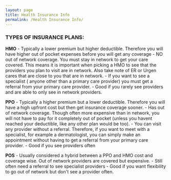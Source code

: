 ```yaml
---
layout: page
title: Health Insurance Info
permalink: /Health Insurance Info/
---
```


### TYPES OF INSURANCE PLANS:
**HMO**
    - Typically a lower premium but higher deductible. Therefore you will have higher out of pocket expenses before you will get any coverage
    - NO out of network coverage. You must stay in network to get your care covered. This means it is important when picking a HMO to see that the providers you plan to visit are in network. Also take note of ER or Urgen cares that are close to you that are in network. 
    - If you want to see a specialist ( anyone other than a primary care provider) you must get a referral from your primary care provider.
    - Good if you rarely see providers and are able to only see in network providers.

**PPO**
    - Typically a higher premium but a lower deductible. Therefore you will have a high upfront cost but then get insurance coverage sooner. 
    - Has out of network coverage. Though often more expensive than in network, you will not have to pay for it completely out of pocket (unless you havent reached your deductible, like any other plan would be too).
    - You can visit any provider without a referral. Therefore, if you want to meet with a specialist, for example a dermatologist, you can simply make an appointment without having to get a referral from your primary care provider.
    - Good if you see providers often

**POS**
    - Usually considered a hybrid between a PPO and HMO cost and coverage wise. Out of network providers are covered but expensive.
    - Still often need a referral to see specialist providers 
    - Good if you want flexibility to go out of network but don't see a provider often.
